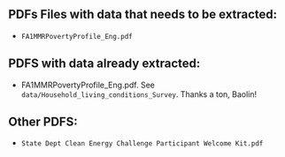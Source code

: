 ## PDFs Files with data that needs to be extracted:

- `FA1MMRPovertyProfile_Eng.pdf`

## PDFS with data already extracted:

- FA1MMRPovertyProfile_Eng.pdf. See `data/Household_living_conditions_Survey`. Thanks a ton, Baolin! 

## Other PDFS: 

- `State Dept Clean Energy Challenge Participant Welcome Kit.pdf`
